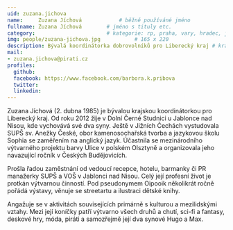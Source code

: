 ```yaml
---
uid: zuzana.jichova
name:     Zuzana Jíchová      		# běžně používáné jméno
fullname: Zuzana Jíchová		# jméno s tituly etc.
category:                 		# kategorie: rp, praha, vary, hradec, jmk, senat
img: people/zuzana-jichova.jpg           # 165 x 220
description: Bývalá koordinátorka dobrovolníků pro Liberecký kraj # kratký popis, max 160 znaků
mail:
- zuzana.jichova@pirati.cz
profiles:
  github:
  facebook: https://www.facebook.com/barbora.k.pribova
  twitter:
  linkedin:
---
```


Zuzana Jíchová (2. dubna 1985) je bývalou krajskou koordinátorkou pro Liberecký kraj. Od roku 2012 žije v Dolní Černé Studnici u Jablonce nad Nisou, kde vychovává své dva syny. Ještě v Jižních Čechách vystudovala SUPŠ sv. Anežky České, obor kamenosochařská tvorba a jazykovou školu Sophia se zaměřením na anglický jazyk. Účastnila se mezinárodního výtvarného projektu barvy Ulice v polském Olsztyně a organizovala jeho navazující ročník v Českých Budějovicích.

Prošla řadou zaměstnání od vedoucí recepce, hotelu, barmanky či PR manažerky SUPŠ a VOŠ v Jablonci nad Nisou. Celý její profesní život je protkán výtvarnou činností. Pod pseudonymem Oipooik několikrát ročně pořádá výstavy, věnuje se streetartu a ilustraci dětské knihy.

Angažuje se v aktivitách souvisejících primárně s kulturou a mezilidskými vztahy. Mezi její koníčky patří výtvarno všech druhů a chutí, sci-fi a fantasy, deskové hry, móda, piráti a samozřejmě její dva synové Hugo a Max.
